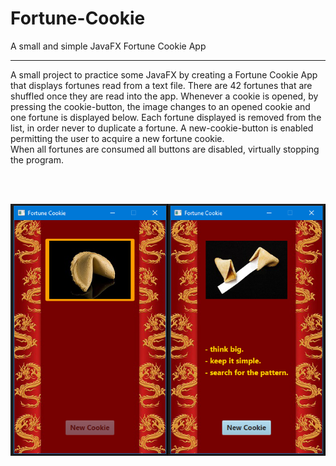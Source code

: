 # Fortune-Cookie
A small and simple JavaFX Fortune Cookie App
<hr>
A small project to practice some JavaFX by creating a Fortune Cookie App that displays fortunes read from a text file. 
There are 42 fortunes that are shuffled once they are read into the app. Whenever a cookie is opened, by pressing the cookie-button, the image changes to an opened cookie and one fortune is displayed below. 
Each fortune displayed is removed from the list, in order never to duplicate a fortune. A new-cookie-button is enabled permitting the user to acquire a new fortune cookie.<br>
When all fortunes are consumed all buttons are disabled, virtually stopping the program.

</br></br>

![Image of Fortune Cookie App](fortune_cookie_app.png)
